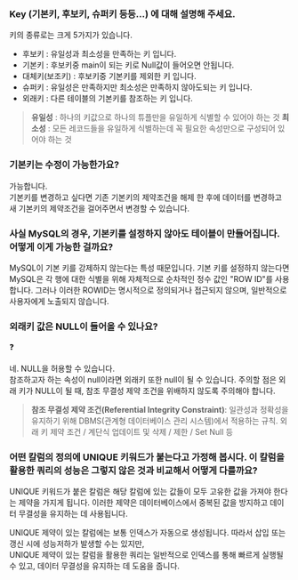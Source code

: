 ### Key (기본키, 후보키, 슈퍼키 등등...) 에 대해 설명해 주세요.

키의 종류로는 크게 5가지가 있습니다.
- 후보키 : 유일성과 최소성을 만족하는 키 입니다.
- 기본키 : 후보키중 main이 되는 키로 Null값이 들어오면 안됩니다.
- 대체키(보조키) : 후보키중 기본키를 제외한 키 입니다.
- 슈퍼키 : 유일성은 만족하지만 최소성은 만족하지 않아도되는 키 입니다.
- 외래키 : 다른 테이블의 기본키를 참조하는 키 입니다.


> **유일성** : 하나의 키값으로 하나의 튜플만을 유일하게 식별할 수 있어야 하는 것
**최소성** : 모든 레코드들을 유일하게 식별하는데 꼭 필요한 속성만으로 구성되어 있어야 하는 것

### 기본키는 수정이 가능한가요?

가능합니다.   
기본키를 변경하고 싶다면 기존 기본키의 제약조건을 해제 한 후에 데이터를 변경하고  
새 기본키의 제약조건을 걸어주면서 변경할 수 있습니다.

### 사실 MySQL의 경우, 기본키를 설정하지 않아도 테이블이 만들어집니다. 어떻게 이게 가능한 걸까요?

MySQL이 기본 키를 강제하지 않는다는 특성 때문입니다.
기본 키를 설정하지 않는다면 MySQL은 각 행에 대한 식별을 위해 자체적으로 순차적인 정수 값인 "ROW ID"를 사용합니다. 
그러나 이러한 ROWID는 명시적으로 정의되거나 접근되지 않으며, 일반적으로 사용자에게 노출되지 않습니다.

### 외래키 값은 NULL이 들어올 수 있나요?

❓

네. NULL을 허용할 수 있습니다.  
참조하고자 하는 속성이 null이라면 외래키 또한 null이 될 수 있습니다.
주의할 점은 외래 키가 NULL이 될 때, 참조 무결성 제약 조건을 위배하지 않도록 주의해야 합니다.

>
> **참조 무결성 제약 조건(Referential Integrity Constraint)**: 
> 일관성과 정확성을 유지하기 위해 DBMS(관계형 데이터베이스 관리 시스템)에서 적용하는 규칙.
> 외래 키 제약 조건 / 계단식 업데이트 및 삭제 / 제한 / Set Null 등


### 어떤 칼럼의 정의에 UNIQUE 키워드가 붙는다고 가정해 봅시다. 이 칼럼을 활용한 쿼리의 성능은 그렇지 않은 것과 비교해서 어떻게 다를까요?

UNIQUE 키워드가 붙은 칼럼은 해당 칼럼에 있는 값들이 모두 고유한 값을 가져야 한다는 제약을 가지게 됩니다. 
이러한 제약은 데이터베이스에서 중복된 값을 방지하고 데이터 무결성을 유지하는 데 사용됩니다. 

UNIQUE 제약이 있는 칼럼에는 보통 인덱스가 자동으로 생성됩니다. 따라서 삽입 또는 갱신 시에 성능저하가 발생할 수는 있지만,  
UNIQUE 제약이 있는 칼럼을 활용한 쿼리는 일반적으로 인덱스를 통해 빠르게 실행될 수 있고, 데이터 무결성을 유지하는 데 도움을 줍니다. 
